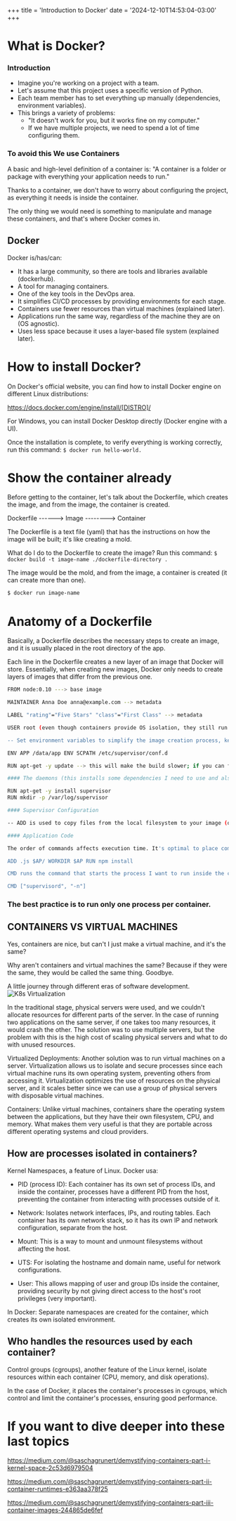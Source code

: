 +++
title = 'Introduction to Docker'
date = '2024-12-10T14:53:04-03:00'
+++

# What is Docker?

### Introduction

- Imagine you're working on a project with a team.
- Let's assume that this project uses a specific version of Python.
- Each team member has to set everything up manually (dependencies, environment variables).
- This brings a variety of problems:
  - "It doesn't work for you, but it works fine on my computer."
  - If we have multiple projects, we need to spend a lot of time configuring them.

### To avoid this We use Containers

A basic and high-level definition of a container is: "A container is a folder or package with everything your application needs to run."

Thanks to a container, we don't have to worry about configuring the project, as everything it needs is inside the container.

The only thing we would need is something to manipulate and manage these containers, and that's where Docker comes in.

## Docker

Docker is/has/can:

- It has a large community, so there are tools and libraries available (dockerhub).
- A tool for managing containers.
- One of the key tools in the DevOps area.
- It simplifies CI/CD processes by providing environments for each stage.
- Containers use fewer resources than virtual machines (explained later).
- Applications run the same way, regardless of the machine they are on (OS agnostic).
- Uses less space because it uses a layer-based file system (explained later).

# How to install Docker?

On Docker's official website, you can find how to install Docker engine on different Linux distributions:

https://docs.docker.com/engine/install/[DISTRO]/

For Windows, you can install Docker Desktop directly (Docker engine with a UI).

Once the installation is complete, to verify everything is working correctly, run this command: `$ docker run hello-world.`

# Show the container already

Before getting to the container, let's talk about the Dockerfile, which creates the image, and from the image, the container is created.

Dockerfile ------> Image --------> Container

The Dockerfile is a text file (yaml) that has the instructions on how the image will be built; it's like creating a mold.

What do I do to the Dockerfile to create the image? Run this command: `$ docker build -t image-name ./dockerfile-directory .`

The image would be the mold, and from the image, a container is created (it can create more than one).

```bash
$ docker run image-name
```

# Anatomy of a Dockerfile

Basically, a Dockerfile describes the necessary steps to create an image, and it is usually placed in the root directory of the app.

Each line in the Dockerfile creates a new layer of an image that Docker will store. Essentially, when creating new images, Docker only needs to create layers of images that differ from the previous one.

```bash
FROM node:0.10 ---> base image

MAINTAINER Anna Doe anna@example.com --> metadata

LABEL "rating"="Five Stars" "class"="First Class" --> metadata

USER root (even though containers provide OS isolation, they still run on the host's kernel; in production containers, always run as a non-privileged user).

-- Set environment variables to simplify the image creation process, keeping the Dockerfile simpler and following the DRY (Don't Repeat Yourself) principle.

ENV APP /data/app ENV SCPATH /etc/supervisor/conf.d

RUN apt-get -y update --> this will make the build slower; if you can find an updated image, use that instead.

#### The daemons (this installs some dependencies I need to use and also forms the file structure I need)

RUN apt-get -y install supervisor
RUN mkdir -p /var/log/supervisor

#### Supervisor Configuration

-- ADD is used to copy files from the local filesystem to your image (once the image is created, I can use it without having access to the original filesystem, as the files were copied). ADD ./supervisord/conf.d/* $SCPATH/

#### Application Code

The order of commands affects execution time. It's optimal to place commands that change between images at the bottom.

ADD .js $AP/ WORKDIR $AP RUN npm install

CMD runs the command that starts the process I want to run inside the container.

CMD ["supervisord", "-n"]
```

### The best practice is to run only one process per container.

## CONTAINERS VS VIRTUAL MACHINES

Yes, containers are nice, but can't I just make a virtual machine, and it's the same?

Why aren't containers and virtual machines the same? Because if they were the same, they would be called the same thing. Goodbye.

A little journey through different eras of software development.
![K8s Virtualization](https://kubernetes.io/images/docs/Container_Evolution.svg)

In the traditional stage, physical servers were used, and we couldn't allocate resources for different parts of the server. In the case of running two applications on the same server, if one takes too many resources, it would crash the other. The solution was to use multiple servers, but the problem with this is the high cost of scaling physical servers and what to do with unused resources.

Virtualized Deployments: Another solution was to run virtual machines on a server. Virtualization allows us to isolate and secure processes since each virtual machine runs its own operating system, preventing others from accessing it. Virtualization optimizes the use of resources on the physical server, and it scales better since we can use a group of physical servers with disposable virtual machines.

Containers: Unlike virtual machines, containers share the operating system between the applications, but they have their own filesystem, CPU, and memory. What makes them very useful is that they are portable across different operating systems and cloud providers.

## How are processes isolated in containers?

Kernel Namespaces, a feature of Linux.
Docker usa:

- PID (process ID): Each container has its own set of process IDs, and inside the container, processes have a different PID from the host, preventing the container from interacting with processes outside of it.

- Network: Isolates network interfaces, IPs, and routing tables. Each container has its own network stack, so it has its own IP and network configuration, separate from the host.

- Mount: This is a way to mount and unmount filesystems without affecting the host.

- UTS: For isolating the hostname and domain name, useful for network configurations.

- User: This allows mapping of user and group IDs inside the container, providing security by not giving direct access to the host's root privileges (very important).

In Docker: Separate namespaces are created for the container, which creates its own isolated environment.

## Who handles the resources used by each container?

Control groups (cgroups), another feature of the Linux kernel, isolate resources within each container (CPU, memory, and disk operations).

In the case of Docker, it places the container's processes in cgroups, which control and limit the container's processes, ensuring good performance.

# If you want to dive deeper into these last topics

https://medium.com/@saschagrunert/demystifying-containers-part-i-kernel-space-2c53d6979504

https://medium.com/@saschagrunert/demystifying-containers-part-ii-container-runtimes-e363aa378f25

https://medium.com/@saschagrunert/demystifying-containers-part-iii-container-images-244865de6fef
